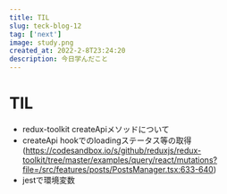 ```yaml
---
title: TIL
slug: teck-blog-12
tag: ['next']
image: study.png
created_at: 2022-2-8T23:24:20
description: 今日学んだこと
---
```


# TIL
- redux-toolkit createApiメソッドについて
- createApi hookでのloadingステータス等の取得(https://codesandbox.io/s/github/reduxjs/redux-toolkit/tree/master/examples/query/react/mutations?file=/src/features/posts/PostsManager.tsx:633-640)
- jestで環境変数